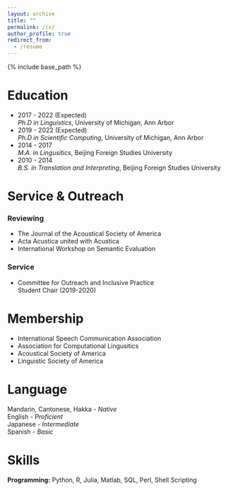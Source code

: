 ```yaml
---
layout: archive
title: ""
permalink: /cv/
author_profile: true
redirect_from:
  - /resume
---
```


{% include base_path %}

Education
======
* 2017 - 2022 (Expected)  
  *Ph.D in Linguistics*, University of Michigan, Ann Arbor
* 2019 - 2022 (Expected)  
  *Ph.D in Scientific Computing*, University of Michigan, Ann Arbor
* 2014 - 2017  
  *M.A. in Lingusitics*, Beijing Foreign Studies University
* 2010 - 2014  
  *B.S. in Translation and Interpreting*, Beijing Foreign Studies University



Service & Outreach
======
### Reviewing
 * The Journal of the Acoustical Society of America  
 * Acta Acustica united with Acustica  
 * International Workshop on Semantic Evaluation  
 
### Service
 * Committee for Outreach and Inclusive Practice  
   Student Chair (2019-2020)  
   
   
Membership
======  
 * International Speech Communication Association  
 * Association for Computational Lingusitics  
 * Acoustical Society of America  
 * Linguistic Society of America  

   
Language
======
Mandarin, Cantonese, Hakka - *Native*    
English - *Proficient*  
Japanese - *Intermediate*  
Spanish - *Basic*  


Skills
======
**Programming:**  Python, R, Julia, Matlab, SQL, Perl, Shell Scripting
